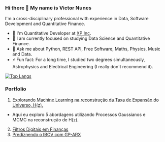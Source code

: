 ### Hi there 👋 My name is Victor Nunes

I'm a cross-disciplinary professional with experience in Data, Software Development and Quantitative Finance.

- 🔭 I'm Quantitative Developer at [XP Inc](https://www.xpinc.com/).
- 🌱 I am currently focused on studying Data Science and Quantitative Finance.
- 💬 Ask me about Python, REST API, Free Software, Maths, Physics, Music and Data.
- ⚡ Fun fact: For a long time, I studied two degrees simultaneously, Astrophysics and Electrical Engineering (I really don't recommend it).

<!-- [![Anurag's github stats](https://github-readme-stats.vercel.app/api?username=VicSanNun)](https://github.com/anuraghazra/github-readme-stats) -->

[![Top Langs](https://github-readme-stats.vercel.app/api/top-langs/?username=VicSanNun&layout=compact)](https://github.com/anuraghazra/github-readme-stats)

### Portfolio
1. [Explorando Machine Learning na reconstrução da Taxa de Expansão do Universo, H(z).](https://github.com/VicSanNun/HzRegression/blob/main/main.ipynb)
  * Aqui eu exploro 5 abordagens utilizando Processos Gaussianos e MCMC na reconstrução de H(z).
2. [Filtros Digitais em Finanças](https://github.com/VicSanNun/Filter_in_Finance/blob/main/main.ipynb)
3. [Prediznendo o IBOV com GP-ARX](https://github.com/VicSanNun/GO-ARX_IBOV/blob/main/main.ipynb)
<!--
**VicSanNun/VicSanNun** is a ✨ _special_ ✨ repository because its `README.md` (this file) appears on your GitHub profile.

Here are some ideas to get you started:

- 🔭 I’m currently working on ...
- 🌱 I’m currently learning ...
- 👯 I’m looking to collaborate on ...
- 🤔 I’m looking for help with ...
- 💬 Ask me about ...
- 📫 How to reach me: ...
- 😄 Pronouns: ...
- ⚡ Fun fact: ...
-->

